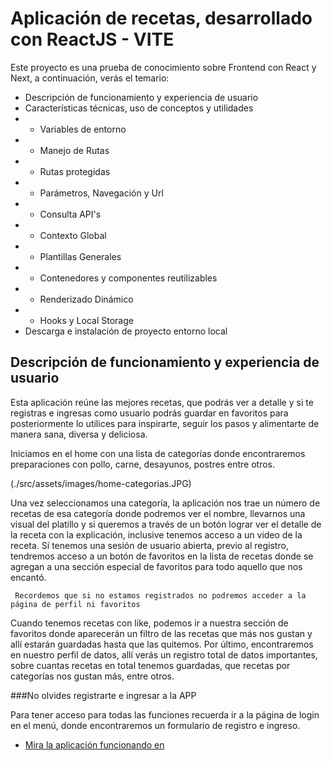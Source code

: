 # Aplicación de recetas, desarrollado con ReactJS - VITE

Este proyecto es una prueba de conocimiento sobre Frontend con React y Next, a continuación, verás el temario:

- Descripción de funcionamiento y experiencia de usuario
- Características técnicas, uso de conceptos y utilidades
- - Variables de entorno
- - Manejo de Rutas 
- - Rutas protegidas
- - Parámetros, Navegación y Url
- - Consulta API's
- - Contexto Global
- - Plantillas Generales
- - Contenedores y componentes reutilizables
- - Renderizado Dinámico
- - Hooks y Local Storage
- Descarga e instalación de proyecto entorno local

## Descripción de funcionamiento y experiencia de usuario

Esta aplicación reúne las mejores recetas, que podrás ver a detalle y si te registras e ingresas como usuario podrás guardar en favoritos para posteriormente lo utilices para inspirarte, seguir los pasos y alimentarte de manera sana, diversa y deliciosa.

Iniciamos en el home con una lista de categorías donde encontraremos preparaciones con pollo, carne, desayunos, postres entre otros.

(./src/assets/images/home-categorias.JPG)

Una vez seleccionamos una categoría, la aplicación nos trae un número de recetas de esa categoría donde podremos ver el nombre, llevarnos una visual del platillo y si queremos a través de un botón lograr ver el detalle de la receta con la explicación, inclusive tenemos acceso a un video de la receta. Sí tenemos una sesión de usuario abierta, previo al registro, tendremos acceso a un botón de favoritos en la lista de recetas donde se agregan a una sección especial de favoritos para todo aquello que nos encantó.

` Recordemos que si no estamos registrados no podremos acceder a la página de perfil ni favoritos`

Cuando tenemos recetas con like, podemos ir a nuestra sección de favoritos donde aparecerán un filtro de las recetas que más nos gustan y allí estarán guardadas hasta que las quitemos. Por último, encontraremos en nuestro perfil de datos, allí verás un registro total de datos importantes, sobre cuantas recetas en total tenemos guardadas, que recetas por categorías nos gustan más, entre otros.

###No olvides registrarte e ingresar a la APP

Para tener acceso para todas las funciones recuerda ir a la página de login en el menú, donde encontraremos un formulario de registro e ingreso.

- [Mira la aplicación funcionando en](https://github.com/)